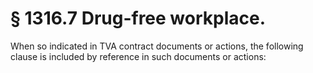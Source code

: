 # § 1316.7   Drug-free workplace.

When so indicated in TVA contract documents or actions, the following clause is included by reference in such documents or actions:


